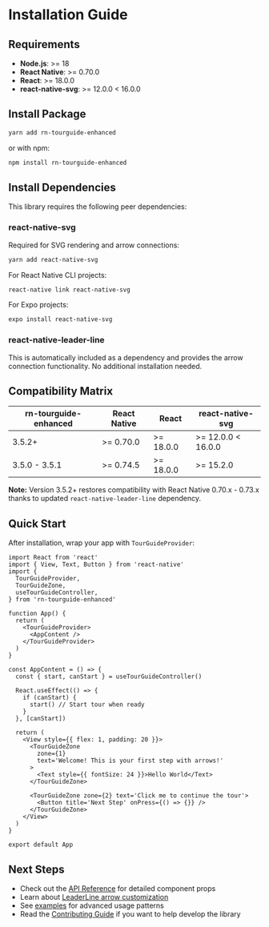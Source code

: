 # Installation Guide

## Requirements

- **Node.js**: >= 18
- **React Native**: >= 0.70.0
- **React**: >= 18.0.0
- **react-native-svg**: >= 12.0.0 < 16.0.0

## Install Package

```bash
yarn add rn-tourguide-enhanced
```

or with npm:

```bash
npm install rn-tourguide-enhanced
```

## Install Dependencies

This library requires the following peer dependencies:

### react-native-svg

Required for SVG rendering and arrow connections:

```bash
yarn add react-native-svg
```

For React Native CLI projects:

```bash
react-native link react-native-svg
```

For Expo projects:

```bash
expo install react-native-svg
```

### react-native-leader-line

This is automatically included as a dependency and provides the arrow connection functionality. No additional installation needed.

## Compatibility Matrix

| rn-tourguide-enhanced | React Native | React     | react-native-svg   |
| --------------------- | ------------ | --------- | ------------------ |
| 3.5.2+                | >= 0.70.0    | >= 18.0.0 | >= 12.0.0 < 16.0.0 |
| 3.5.0 - 3.5.1         | >= 0.74.5    | >= 18.0.0 | >= 15.2.0          |

**Note:** Version 3.5.2+ restores compatibility with React Native 0.70.x - 0.73.x thanks to updated `react-native-leader-line` dependency.

## Quick Start

After installation, wrap your app with `TourGuideProvider`:

```tsx
import React from 'react'
import { View, Text, Button } from 'react-native'
import {
  TourGuideProvider,
  TourGuideZone,
  useTourGuideController,
} from 'rn-tourguide-enhanced'

function App() {
  return (
    <TourGuideProvider>
      <AppContent />
    </TourGuideProvider>
  )
}

const AppContent = () => {
  const { start, canStart } = useTourGuideController()

  React.useEffect(() => {
    if (canStart) {
      start() // Start tour when ready
    }
  }, [canStart])

  return (
    <View style={{ flex: 1, padding: 20 }}>
      <TourGuideZone
        zone={1}
        text='Welcome! This is your first step with arrows!'
      >
        <Text style={{ fontSize: 24 }}>Hello World</Text>
      </TourGuideZone>

      <TourGuideZone zone={2} text='Click me to continue the tour'>
        <Button title='Next Step' onPress={() => {}} />
      </TourGuideZone>
    </View>
  )
}

export default App
```

## Next Steps

- Check out the [API Reference](./api-reference.md) for detailed component props
- Learn about [LeaderLine arrow customization](./leader-line.md)
- See [examples](./examples/) for advanced usage patterns
- Read the [Contributing Guide](./contributing.md) if you want to help develop the library
